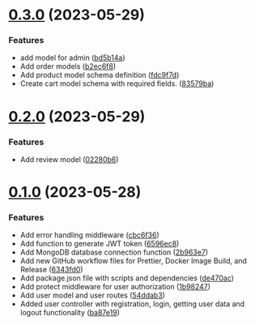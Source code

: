 # [0.3.0](https://github.com/hossainchisty/eCommerce-Backend-API/compare/v0.2.0...v0.3.0) (2023-05-29)


### Features

* add model for admin ([bd5b14a](https://github.com/hossainchisty/eCommerce-Backend-API/commit/bd5b14a0790c835886cb13927a687263c1ff1444))
* Add order models ([b2ec6f8](https://github.com/hossainchisty/eCommerce-Backend-API/commit/b2ec6f87ce3aa925db4b6f5f6e7088f9c9e3b4bf))
* Add product model schema definition ([fdc9f7d](https://github.com/hossainchisty/eCommerce-Backend-API/commit/fdc9f7d0e809db83ca62030f4c85ad04d28ef8c8))
* Create cart model schema with required fields. ([83579ba](https://github.com/hossainchisty/eCommerce-Backend-API/commit/83579baf35f1eb896e50e853ee28d088d58620ec))



# [0.2.0](https://github.com/hossainchisty/eCommerce-Backend-API/compare/v0.1.0...v0.2.0) (2023-05-29)


### Features

* Add review model ([02280b6](https://github.com/hossainchisty/eCommerce-Backend-API/commit/02280b6b425125284386211b08604abc8a5a8ed2))



# [0.1.0](https://github.com/hossainchisty/eCommerce-Backend-API/compare/6343fd03ed4ebc12733553d0766b860b5bf75f1d...v0.1.0) (2023-05-28)


### Features

* Add error handling middleware ([cbc6f36](https://github.com/hossainchisty/eCommerce-Backend-API/commit/cbc6f36a431abd75a4686378a836a2e68b0dbb4c))
* Add function to generate JWT token ([6596ec8](https://github.com/hossainchisty/eCommerce-Backend-API/commit/6596ec86ced06e5701169d490ac2328a1eafc2a8))
* Add MongoDB database connection function ([2b963e7](https://github.com/hossainchisty/eCommerce-Backend-API/commit/2b963e760df10c1aef279c57766f6623aaa2e7f1))
* Add new GitHub workflow files for Prettier, Docker Image Build, and Release ([6343fd0](https://github.com/hossainchisty/eCommerce-Backend-API/commit/6343fd03ed4ebc12733553d0766b860b5bf75f1d))
* Add package.json file with scripts and dependencies ([de470ac](https://github.com/hossainchisty/eCommerce-Backend-API/commit/de470acf8d963d1ea77a0b3bd7d2c1f81700b94e))
* Add protect middleware for user authorization ([1b98247](https://github.com/hossainchisty/eCommerce-Backend-API/commit/1b9824786f3601546e56947db4c20173019c36c9))
* Add user model and user routes ([54ddab3](https://github.com/hossainchisty/eCommerce-Backend-API/commit/54ddab340ae3abafe5111283ee70fe6f346aa9fe))
* Added user controller with registration, login, getting user data and logout functionality ([ba87e19](https://github.com/hossainchisty/eCommerce-Backend-API/commit/ba87e197f67f9bfe31c2e098516983ca3802573d))




